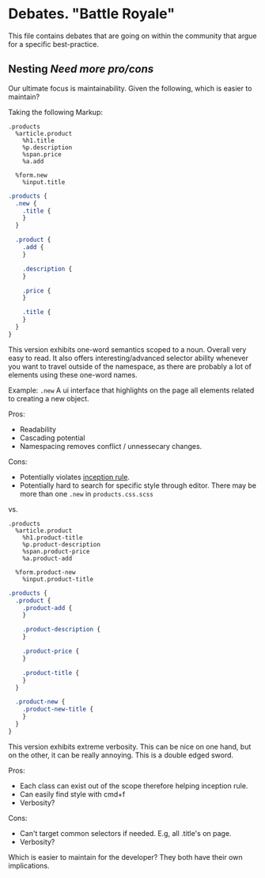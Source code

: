 # Debates. "Battle Royale"

This file contains debates that are going on within the community that
argue for a specific best-practice.

## Nesting ***Need more pro/cons***

Our ultimate focus is maintainability. Given the following, which is
easier to maintain?

Taking the following Markup:

```haml
.products
  %article.product
    %h1.title
    %p.description
    %span.price
    %a.add

  %form.new
    %input.title
```

```scss
.products {
  .new {
    .title {
    }
  }

  .product {
    .add {
    }

    .description {
    }

    .price {
    }

    .title {
    }
  }
}
```

This version exhibits one-word semantics scoped to a noun. Overall very
easy to read. It also offers interesting/advanced selector ability
whenever you want to travel outside of the namespace, as there are
probably a lot of elements using these one-word names.

Example: `.new` A ui interface that highlights on the page all elements
related to creating a new object.

Pros:

* Readability
* Cascading potential
* Namespacing removes conflict / unnessecary changes.

Cons:

* Potentially violates [inception rule](http://thesassway.com/beginner/the-inception-rule).
* Potentially hard to search for specific style through editor. There
  may be more than one `.new` in `products.css.scss` 

vs.

```haml
.products
  %article.product
    %h1.product-title
    %p.product-description
    %span.product-price
    %a.product-add

  %form.product-new
    %input.product-title
```

```scss
.products {
  .product {
    .product-add {
    }

    .product-description {
    }

    .product-price {
    }

    .product-title {
    }
  }

  .product-new {
    .product-new-title {
    }
  }
}
```

This version exhibits extreme verbosity. This can be nice on one hand,
but on the other, it can be really annoying. This is a double edged
sword.

Pros:
* Each class can exist out of the scope therefore helping inception
  rule.
* Can easily find style with cmd+f
* Verbosity?

Cons:
* Can't target common selectors if needed. E.g, all .title's on page.
* Verbosity?

Which is easier to maintain for the developer? They both have their own
implications.
